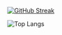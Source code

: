  
[![GitHub Streak](https://streak-stats.demolab.com?user=osaidalikhan&theme=prussian&hide_border=true&date_format=M%20j%5B%2C%20Y%5D)](https://git.io/streak-stats)     


  ![Top Langs](https://github-readme-stats.vercel.app/api/top-langs/?username=OsaidAliKhan&langs_count=10&layout=compact&title_color=fff&text_color=00e7ff&bg_color=151515)

  

